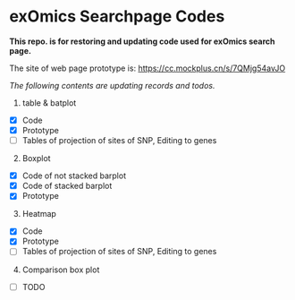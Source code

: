 # exOmics Searchpage Codes

**This repo. is for restoring and updating code used for exOmics search page.**

The site of web page prototype is: https://cc.mockplus.cn/s/7QMjg54avJO

*The following contents are updating records and todos.*

1. table & batplot

- [X] Code
- [X] Prototype
- [ ] Tables of projection of sites of SNP, Editing to genes

2. Boxplot

- [X] Code of not stacked barplot
- [X] Code of stacked barplot
- [X] Prototype

3. Heatmap

- [X] Code
- [X] Prototype
- [ ] Tables of projection of sites of SNP, Editing to genes

4. Comparison box plot

- [ ] TODO
